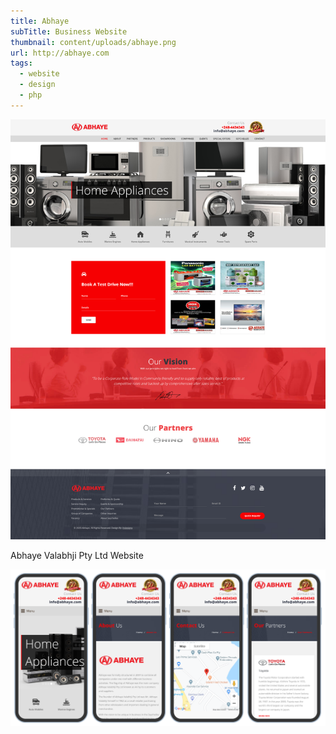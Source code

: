 ```yaml
---
title: Abhaye
subTitle: Business Website
thumbnail: content/uploads/abhaye.png
url: http://abhaye.com
tags:
  - website
  - design
  - php
---
```


![Abhaye](content/uploads/abhaye-home.png)

Abhaye Valabhji Pty Ltd Website

![Abhaye](content/uploads/abhaye-responsive.png)
